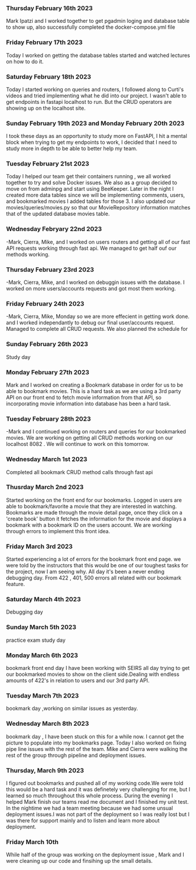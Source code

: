 ### Thursday February 16th 2023

Mark Ipatzi and I worked together to get pgadmin loging and database table to show up, also successfully completed the docker-compose.yml file


### Friday February 17th 2023

Today I worked on getting the database tables started and watched lectures on how to do it.


### Saturday February 18th 2023

Today I started working on queries and routers, I followed along to Curti's videos and tried implementing what he did into our project. I wasn't able to get endpoints in fastapi localhost to run. But the CRUD operators are showing up on the localhost site.


### Sunday February 19th 2023 and Monday February 20th 2023
I took these days as an opportunity to study more on FastAPI, I hit a mental block when trying to get my endpoints to work, I decided that I need to study more in depth to be able to better help my team.

### Tuesday February 21st 2023
Today I helped our team get their containers running , we all worked together to try and solve Docker issues. We also as a group decided to move on from adminpg and start using BeeKeeper. Later in the night I created more data tables since we will be implementing comments, users, and bookmarked movies I added tables for those 3. I also updated our movies/queries/movies.py so that our MovieRepository information matches that of the updated database movies table.

### Wednesday Febryary 22nd 2023
-Mark, Cierra, Mike, and I worked on users routers and getting all of our fast API requests working through fast api. We managed to get half ouf our methods working.

### Thursday February 23rd 2023
-Mark, Cierra, Mike, and I worked on debuggin issues with the database. I worked on more users/accounts requests and got most them working.

### Friday February 24th 2023
-Mark, Cierra, Mike, Monday so we are more effecient in getting work done.
and I worked independantly to debug our final user/accounts request. Managed to complete all CRUD requests. We also planned the schedule for

### Sunday February 26th 2023
Study day

### Monday February 27th 2023

Mark and I worked on creating a Bookmark database in order for us to be able to bookmark movies. This is a hard task as we are using a 3rd party API on our front end to fetch movie information from that API, so incorporating movie information into database has been a hard task.


### Tuesday February 28th 2023
-Mark and I continued working on routers and queries for our bookmarked movies. We are working on getting all CRUD methods working on our localhost 8082 . We will continue to work on this tomorrow.

### Wednesday March 1st 2023
Completed all bookmark CRUD method calls through fast api

### Thusrday March 2nd  2023
Started working on the front end for our bookmarks. Logged in users are able to bookmark/favorite a movie that they are interested in watching. Bookmarks are made through the movie detail page, once they click on a 'create book' button it fetches the information for the movie and displays a bookmark with a bookmark ID on the users account. We are working through errors to implement this front idea.

### Friday March 3rd 2023
Started experiencing a lot of errors for the bookmark front end page. we were told by the instructors that this would be one of our toughest tasks for the project, now I am seeing why. All day it's been a never ending debugging day. From 422 , 401, 500 errors all related with our bookmark feature.

### Saturday March 4th 2023
Debugging day

### Sunday March 5th 2023
practice exam study day

### Monday March 6th 2023
bookmark front end day
I have been working with SEIRS all day trying to get our bookmarked movies to show on the client side.Dealing with endless amounts of 422's in relation to users and our 3rd party API.

### Tuesday March 7th 2023
bookmark day ,working on similar issues as yesterday.

### Wednesday March 8th 2023
bookmark day , I have been stuck on this for a while now. I cannot get the picture to populate into my bookmarks page. Today I also worked on fixing pipe line issues with the rest of the team. Mike and Cierra were walking the rest of the group through pipeline and deployment issues.

### Thursday, March 9th 2023
I figured out bookmarks and pushed all of my working code.We were told this would be a hard task and it was definetely very challenging for me, but I learned so much throughout this whole process. During the evening I helped Mark finish our teams read me document and I finished my unit test. In the nightime we had a team meeting because we had some unsual deployment issues.I was not part of the deployment so I was really lost but I was there for support mainly and to listen and learn more about deployment.

### Friday March 10th
While half of the group was working on the deployment issue , Mark and I were cleaning up our code and
finsihing up the small details.
